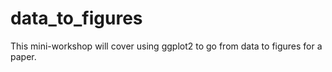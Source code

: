# data_to_figures
This mini-workshop will cover using ggplot2 to go from data to figures for a paper.

